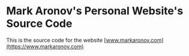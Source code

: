 # Mark Aronov's Personal Website's Source Code 

This is the source code for the website [www.markaronov.com](https://www.markaronov.com)